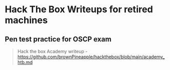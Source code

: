 # Hack The Box Writeups for retired machines
## Pen test practice for OSCP exam

> Hack the box Academy writeup - https://github.com/brownPineapple/hackthebox/blob/main/academy_htb.md

